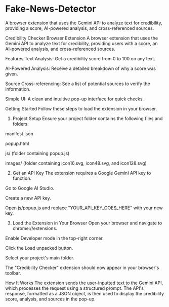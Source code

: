 # Fake-News-Detector
A browser extension that uses the Gemini API to analyze text for credibility, providing a score, AI-powered analysis, and cross-referenced sources.

Credibility Checker Browser Extension
A browser extension that uses the Gemini API to analyze text for credibility, providing users with a score, an AI-powered analysis, and cross-referenced sources.

Features
Text Analysis: Get a credibility score from 0 to 100 on any text.

AI-Powered Analysis: Receive a detailed breakdown of why a score was given.

Source Cross-referencing: See a list of potential sources to verify the information.

Simple UI: A clean and intuitive pop-up interface for quick checks.

Getting Started
Follow these steps to load the extension in your browser.

1. Project Setup
Ensure your project folder contains the following files and folders:

manifest.json

popup.html

js/ (folder containing popup.js)

images/ (folder containing icon16.svg, icon48.svg, and icon128.svg)

2. Get an API Key
The extension requires a Google Gemini API key to function.

Go to Google AI Studio.

Create a new API key.

Open js/popup.js and replace "YOUR_API_KEY_GOES_HERE" with your new key.

3. Load the Extension in Your Browser
Open your browser and navigate to chrome://extensions.

Enable Developer mode in the top-right corner.

Click the Load unpacked button.

Select your project's main folder.

The "Credibility Checker" extension should now appear in your browser's toolbar.

How It Works
The extension sends the user-inputted text to the Gemini API, which processes the request using a structured prompt. The API's response, formatted as a JSON object, is then used to display the credibility score, analysis, and sources in the pop-up.
